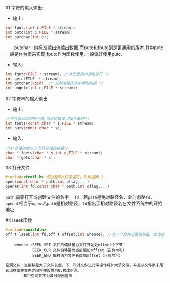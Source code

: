 #1 字符的输入输出:    

- 输出:
```C
int fputc(int c,FILE * stream);
int putc(int c,FILE * stream);
int putchar(int c);
```
&emsp;&emsp;putchar : 向标准输出流输出数据.而putc和fputc则是更通用的版本.其中putc一般是作为宏来实现,fputc作为函数使用,一般偏好使用putc.

- 输入:
```C
int fgetc(FILE * stream); /*从任意流中读取字符 */
int getc(FILE　* stream);
int getchar(void); /* 从标准输入流中读取数据 */
int ungetc(int c,FILE * stream);
```

#2 字符串的输入输出
- 输出:
```C
/*不会自动添加换行符,当出现错误,均返回EOF*/
int fputs(const char * s,FILE * stream);
int puts(const char * s);
```

- 输入:
```C
/*s:存储的地方,n允许存储的容量*/
char * fgets(char * s,int n,FILE * stream);
char *fgets(char * s);
```

#3 打开文件  
```C
#include<fcntl.h> 成功返回文件描述符，失败返回-1
open(const char * path,int oflag,...)
openat(int fd,const char * path,int oflag,...)
```
`path`:需要打开或创建文件的名字。
`fd`：若`path`是绝对路径名，此时忽略`fd`，`openat`相当于`open`
    若`path`是相对路径，`fd`指出了相对路径名在文件系统中的开始地址


#4 lseek函数  
```C
#include<unistd.h>
off_t lseek(int fd,off_t offset,int whence); //为一个文件设置偏移量。成功返回偏移量
```
        whence :SEEK_SET 文件的偏移量为文件开始处offset个字节
                SEEK_CUR 文件偏移量为当前值加offset（正负均可）
                SEEK_END 偏移值为文件长度加offset（正负均可）

    空洞文件：当偏移量大于文件长度，下一次对文件进行写操作将扩大该文件，并且从文件原末尾到现在偏移文件之间将被设置为0,构成空洞。
            其中空洞并不为其分配磁盘块
